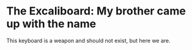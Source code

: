# The Excaliboard: My brother came up with the name

This keyboard is a weapon and should not exist, but here we are.
